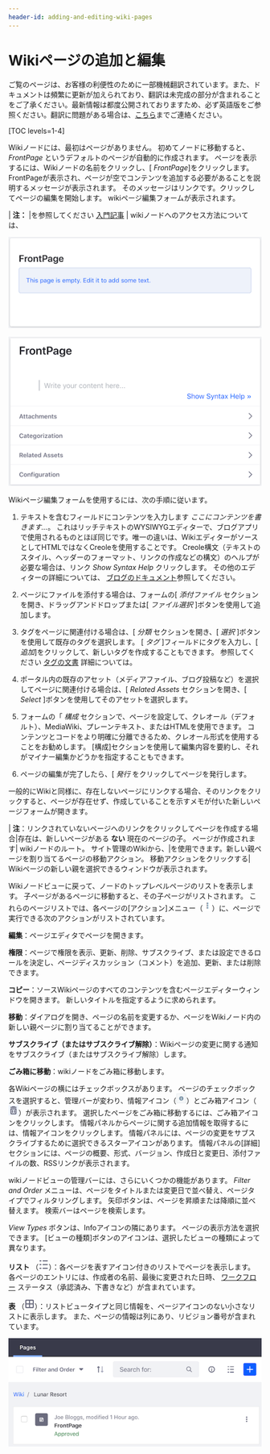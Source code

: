 ```yaml
---
header-id: adding-and-editing-wiki-pages
---
```


# Wikiページの追加と編集

<p class="alert alert-info"><span class="wysiwyg-color-blue120">ご覧のページは、お客様の利便性のために一部機械翻訳されています。また、ドキュメントは頻繁に更新が加えられており、翻訳は未完成の部分が含まれることをご了承ください。最新情報は都度公開されておりますため、必ず英語版をご参照ください。翻訳に問題がある場合は、<a href="mailto:support-content-jp@liferay.com">こちら</a>までご連絡ください。</span></p>

[TOC levels=1-4]

Wikiノードには、最初はページがありません。 初めてノードに移動すると、 *FrontPage* というデフォルトのページが自動的に作成されます。 ページを表示するには、Wikiノードの名前をクリックし、[ *FrontPage*]をクリックします。 FrontPageが表示され、ページが空でコンテンツを追加する必要があることを説明するメッセージが表示されます。 そのメッセージはリンクです。クリックしてページの編集を開始します。 wikiページ編集フォームが表示されます。

| **注：** |を参照してください [入門記事](/docs/7-1/user/-/knowledge_base/u/getting-started-with-wikis) | wikiノードへのアクセス方法については、

![図1：空の各Wikiページには、クリックしてページを編集できるデフォルトのメッセージリンクが表示されます。](../../../../images/wiki-empty-frontpage.png)

![図2：Wikiページ編集フォームでは、ページのコンテンツを作成および編集できます。](../../../../images/wiki-page-editor.png)

Wikiページ編集フォームを使用するには、次の手順に従います。

1.  テキストを含むフィールドにコンテンツを入力します *ここにコンテンツを書きます...*。 これはリッチテキストのWYSIWYGエディターで、ブログアプリで使用されるものとほぼ同じです。唯一の違いは、WikiエディターがソースとしてHTMLではなくCreoleを使用することです。 Creole構文（テキストのスタイル、ヘッダーのフォーマット、リンクの作成などの構文）のヘルプが必要な場合は、リンク *Show Syntax Help* クリックします。 その他のエディターの詳細については、 [ブログのドキュメント](/docs/7-1/user/-/knowledge_base/u/using-the-blog-entry-editor)参照してください。

2.  ページにファイルを添付する場合は、フォームの[ *添付ファイル* セクションを開き、ドラッグアンドドロップまたは[ *ファイル選択* ]ボタンを使用して追加します。

3.  タグをページに関連付ける場合は、[ *分類* セクションを開き、[ *選択* ]ボタンを使用して既存のタグを選択します。 [ *タグ* ]フィールドにタグを入力し、[ *追加*]をクリックして、新しいタグを作成することもできます。 参照してください [タグの文書](/docs/7-1/user/-/knowledge_base/u/tagging-content) 詳細については。

4.  ポータル内の既存のアセット（メディアファイル、ブログ投稿など）を選択してページに関連付ける場合は、[ *Related Assets* セクションを開き、[ *Select* ]ボタンを使用してそのアセットを選択します。

5.  フォームの「 *構成* セクションで、ページを設定して、クレオール（デフォルト）、MediaWiki、プレーンテキスト、またはHTMLを使用できます。 コンテンツとコードをより明確に分離できるため、クレオール形式を使用することをお勧めします。 [構成]セクションを使用して編集内容を要約し、それがマイナー編集かどうかを指定することもできます。

6.  ページの編集が完了したら、[ *発行* をクリックしてページを発行します。

一般的にWikiと同様に、存在しないページにリンクする場合、そのリンクをクリックすると、ページが存在せず、作成していることを示すメモが付いた新しいページフォームが開きます。

| **注**：リンクされていないページへのリンクをクリックしてページを作成する場合|存在は、新しいページがある **ない** 現在のページの子。 ページが作成されます| wikiノードのルート。 サイト管理のWikiから、|を使用できます。新しい親ページを割り当てるページの移動アクション。 移動アクションをクリックする| Wikiページの新しい親を選択できるウィンドウが表示されます。

Wikiノードビューに戻って、ノードのトップレベルページのリストを表示します。 子ページがあるページに移動すると、その子ページがリストされます。 これらのページリストでは、各ページの[アクション]メニュー（![Actions](../../../../images/icon-actions.png)）に、ページで実行できる次のアクションがリストされています。

**編集**：ページエディタでページを開きます。

**権限**：ページで権限を表示、更新、削除、サブスクライブ、または設定できるロールを決定し、ページディスカッション（コメント）を追加、更新、または削除できます。

**コピー**：ソースWikiページのすべてのコンテンツを含むページエディターウィンドウを開きます。 新しいタイトルを指定するように求められます。

**移動**：ダイアログを開き、ページの名前を変更するか、ページをWikiノード内の新しい親ページに割り当てることができます。

**サブスクライブ（またはサブスクライブ解除）**：Wikiページの変更に関する通知をサブスクライブ（またはサブスクライブ解除）します。

**ごみ箱に移動**：wikiノードをごみ箱に移動します。

各Wikiページの横にはチェックボックスがあります。 ページのチェックボックスを選択すると、管理バーが変わり、情報アイコン（![Info](../../../../images/icon-information.png)）とごみ箱アイコン（![Recycle Bin](../../../../images/icon-trash.png)）が表示されます。 選択したページをごみ箱に移動するには、ごみ箱アイコンをクリックします。 情報パネルからページに関する追加情報を取得するには、情報アイコンをクリックします。 情報パネルには、ページの変更をサブスクライブするために選択できるスターアイコンがあります。 情報パネルの[詳細]セクションには、ページの概要、形式、バージョン、作成日と変更日、添付ファイルの数、RSSリンクが表示されます。

wikiノードビューの管理バーには、さらにいくつかの機能があります。 *Filter and Order* メニューは、ページをタイトルまたは変更日で並べ替え、ページタイプでフィルタリングします。 矢印ボタンは、ページを昇順または降順に並べ替えます。 検索バーはページを検索します。

*View Types* ボタンは、Infoアイコンの隣にあります。 ページの表示方法を選択できます。 [ビューの種類]ボタンのアイコンは、選択したビューの種類によって異なります。

**リスト** （![List](../../../../images/icon-view-type-list.png)）：各ページを表すアイコン付きのリストでページを表示します。 各ページのエントリには、作成者の名前、最後に変更された日時、 [ワークフロー](/docs/7-1/user/-/knowledge_base/u/workflow) ステータス（承認済み、下書きなど）が含まれています。

**表** （![Table](../../../../images/icon-view-type-table.png)）：リストビュータイプと同じ情報を、ページアイコンのない小さなリストに表示します。 また、ページの情報は列にあり、リビジョン番号が含まれています。

![図3：サイト管理におけるWikiノードのビューには、Wikiノードのページに関する情報にアクセスして学習するのに役立つ機能があります。](../../../../images/wiki-node-view-in-admin.png)
